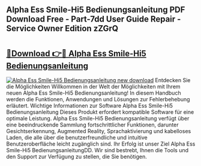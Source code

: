 ## Alpha Ess Smile-Hi5 Bedienungsanleitung PDF Download Free - Part-7dd User Guide Repair - Service Owner Edition zZGrQ

# <h2><a href="http://df5q0yw.blite.top/?on=Alpha+Ess+Smile-Hi5+Bedienungsanleitung">🔗Download 👉🔴 Alpha Ess Smile-Hi5 Bedienungsanleitung</a></h2>

[![Alpha Ess Smile-Hi5 Bedienungsanleitung new download](https://i.imgur.com/lujVjoI.png)](http://df5q0yw.blite.top/?on=Alpha+Ess+Smile-Hi5+Bedienungsanleitung)
Entdecken Sie die Möglichkeiten Willkommen in der Welt der Möglichkeiten mit Ihrem neuen Alpha Ess Smile-Hi5 Bedienungsanleitung! In diesem Handbuch werden die Funktionen, Anwendungen und Lösungen zur Fehlerbehebung erläutert. Wichtige Informationen zur Software Alpha Ess Smile-Hi5 Bedienungsanleitung Dieses Produkt erfordert kompatible Software für eine optimale Leistung. Alpha Ess Smile-Hi5 Bedienungsanleitung verfügt über eine beeindruckende Sammlung fortschrittlicher Funktionen, darunter Gesichtserkennung, Augmented Reality, Sprachaktivierung und kabelloses Laden, die alle über die benutzerfreundliche und intuitive Benutzeroberfläche leicht zugänglich sind. Ihr Erfolg ist unser Ziel Alpha Ess Smile-Hi5 BedienungsanleitungDD. Wir sind bestrebt, Ihnen die Tools und den Support zur Verfügung zu stellen, die Sie benötigen.
